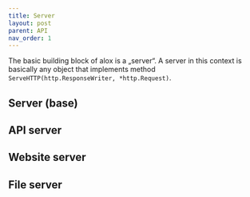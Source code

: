 ```yaml
---
title: Server
layout: post
parent: API
nav_order: 1
---
```


The basic building block of alox is a „server“. A server in this context is basically any object that implements method `ServeHTTP(http.ResponseWriter, *http.Request)`. 

## Server (base)

## API server

## Website server

## File server

